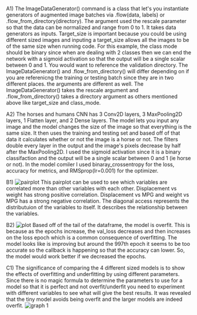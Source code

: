 A1) The ImageDataGenerator() command is a class that let's you instantiate generators of augmented image batches via .flow(data, labels) or .flow_from_directory(directory). The argument used the rescale parameter so that the data can be normalized and range from 0 to 1. It takes data generators as inputs. Target_size is important because you could be using different sized images and inputing a target_size allows all the images to be of the same size when running code. For this example, the class mode should be binary since when are dealing with 2 classes then we can end the network with a sigmoid activation so that the output will be a single scalar between 0 and 1. You would want to reference the validation directory. The ImageDataGenerator() and .flow_from_directory() will differ depending on if you are referenicng the training or testing batch since they are in two different places. the arguments are different as well. The ImageDataGenerator() takes the rescale argument and .flow_from_directory() takes a directory argument as others mentioned above like target_size and class_mode. 

A2) The horses and humans CNN has 3 Conv2D layers, 3 MaxPooling2D layers, 1 Flatten layer, and 2 Dense layers. The model lets you input any image and the model changes the size of the image so that everything is the same size. It then uses the training and testing set and based off of that data it calculates whether or not the image is a horse or not. The filters double every layer in the output and the image's pixels decrease by half after the MaxPooling2D. I used the sigmoid activation since it is a binary classifaction and the output will be a single scalar between 0 and 1 (ie horse or not). In the model comiler I used binaray_crossentropy for the loss, accuracy for metrics, and RMSprop(lr=0.001) for the optimizer. 


B1)
![pairplot](https://user-images.githubusercontent.com/67920437/87739195-43dc4480-c7ad-11ea-84a6-d4240eee62f8.png)
This pairplot can be used to see which variables are correlated more than other variables with each other. Displacement vs weight has strong positive correlation. Displacement vs MPG and weight vs MPG has a strong negative correlation. The diagonal access represents the distributuion of the variables to itself. It describes the relationship between the variables. 

B2)
![plot](https://user-images.githubusercontent.com/67920437/87740160-8141d180-c7af-11ea-8990-71bfa4a7412c.png)
Based off of the tail of the dataframe, the model is overfit. This is because as the epochs increase, the val_loss decreases and then increases on the loss epoch which is a common consequence of overfitting. The model looks like is improving but around the 997th epoch it seems to be too accurate so the callback is happening so that the accuracy can lower. So, the model would work better if we decreased the epochs. 


C1) 
The significance of comparing the 4 different sized models is to show the effects of overfitting and underfitting by using different parameters. Since there is no magic formula to determine the parameters to use for a model so that it is perfect and not overfit/underfit you need to experiment with different variables to see what will give the best results. It was revealed that the tiny model avoids being overfit and the larger models are indeed overfit. 
![graph 1](https://user-images.githubusercontent.com/67920437/87740739-f19d2280-c7b0-11ea-83b1-a72efb5b9680.png)

